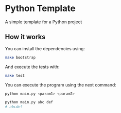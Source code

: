 # Python Template

A simple template for a Python project

## How it works

You can install the dependencies using:

```bash
make bootstrap
```

And execute the tests with:

```bash
make test
```

You can execute the program using the next command:

```bash
python main.py <param1> <param2>

python main.py abc def
# abcdef
```
